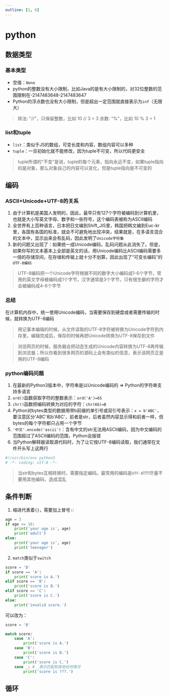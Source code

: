 ```yaml
---
outline: [1, 6]
---
```


# python

## 数据类型

### 基本类型

- 空值：`None`
- python的整数没有大小限制，比如Java的是有大小限制的，对32位整数的范围限制在-2147483648-2147483647
- Python的浮点数也没有大小限制，但是超出一定范围就直接表示为`inf`（无限大）

> 除法: "//"，只保留整数，比如 10 // 3 = 3
> 余数: "%"，比如 10 % 3 = 1


### list和tuple

- `list`：类似于JS的数组，可变长度和内容，数组内容可以多种
- `tuple`：一旦初始化就不能修改，因为tuple不可变，所以代码更安全
> tuple所谓的"不变"是说，tuple的每个元素，指向永远不变，如果tuple指向的是对象，那么对象自己的内容可以变化，但是tuple指向是不可变的

## 编码

### ASCII+Unicode+UTF-8的关系

1. 由于计算机是美国人发明的，因此，最早只有127个字符被编码到计算机里，也就是大小写英文字母、数字和一些符号，这个编码表被称为ASCII编码
2. 全世界有上百种语言，日本把日文编到Shift_JIS里，韩国把韩文编到Euc-kr里，各国有各国的标准，就会不可避免地出现冲突，结果就是，在多语言混合的文本中，显示出来会有乱码，因此发明了`Unicode字符集`
3. 新的问题又出现了：如果统一成Unicode编码，乱码问题从此消失了。但是，如果你写的文本基本上全部是英文的话，用Unicode编码比ASCII编码需要多一倍的存储空间，在存储和传输上就十分不划算，因此出现了“可变长编码”的`UTF-8编码`
> UTF-8编码把一个Unicode字符根据不同的数字大小编码成1-6个字节，常用的英文字母被编码成1个字节，汉字通常是3个字节，只有很生僻的字符才会被编码成4-6个字节

### 总结

在计算机内存中，统一使用Unicode编码，当需要保存到硬盘或者需要传输的时候，就转换为UTF-8编码
> 用记事本编辑的时候，从文件读取的UTF-8字符被转换为Unicode字符到内存里，编辑完成后，保存的时候再把Unicode转换为UTF-8保存到文件

> 浏览网页的时候，服务器会把动态生成的Unicode内容转换为UTF-8再传输到浏览器；所以你看到很多网页的源码上会有类似<meta charset="UTF-8" />的信息，表示该网页正是用的UTF-8编码

### python编码问题

1. 在最新的Python3版本中，字符串是以Unicode编码的 => Python的字符串支持多语言
2. `ord()`函数获取字符的整数表示：`ord('A')=65`
3. `chr()`函数把编码转换为对应的字符：`chr(66)=B`
4. Python对bytes类型的数据用带b前缀的单引号或双引号表示：`x = b'ABC'`，要注意区分'ABC'和b'ABC'，前者是str，后者虽然内容显示得和前者一样，但bytes的每个字符都只占用一个字节
5. `'中文'.encode('ascii')`：含有中文的str无法用ASCII编码，因为中文编码的范围超过了ASCII编码的范围，Python会报错
6. 当Python解释器读取源代码时，为了让它按UTF-8编码读取，我们通常在文件开头写上这两行
```python
#!/usr/bin/env python3
# -*- coding: utf-8 -*-
```

> 当str和bytes互相转换时，需要指定编码。最常用的编码是`UTF-8`!!!!!尽量不要用其他编码，造成混乱



## 条件判断

1. 缩进代表着`{}`，需要加上冒号`:`:
```python
age = 3
if age >= 18:
    print('your age is', age)
    print('adult')
else:
    print('your age is', age)
    print('teenager')
```


2. `match`类似于`switch`
```python
score = 'B'
if score == 'A':
    print('score is A.')
elif score == 'B':
    print('score is B.')
elif score == 'C':
    print('score is C.')
else:
    print('invalid score.')
```

可以改为：
```python
score = 'B'

match score:
    case 'A':
        print('score is A.')
    case 'B':
        print('score is B.')
    case 'C':
        print('score is C.')
    case _: # _表示匹配到其他任何情况
        print('score is ???.')
```



## 循环

